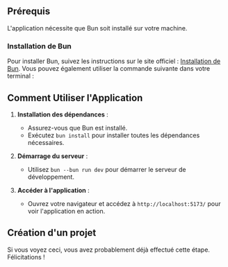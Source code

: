 ## Prérequis

L'application nécessite que Bun soit installé sur votre machine.

### Installation de Bun

Pour installer Bun, suivez les instructions sur le site officiel : [Installation de Bun](https://bun.sh/docs/installation). Vous pouvez également utiliser la commande suivante dans votre terminal :

## Comment Utiliser l'Application

1. **Installation des dépendances** :
   - Assurez-vous que Bun est installé.
   - Exécutez `bun install` pour installer toutes les dépendances nécessaires.

2. **Démarrage du serveur** :
   - Utilisez `bun --bun run dev` pour démarrer le serveur de développement.

3. **Accéder à l'application** :
   - Ouvrez votre navigateur et accédez à `http://localhost:5173/` pour voir l'application en action.

## Création d'un projet

Si vous voyez ceci, vous avez probablement déjà effectué cette étape. Félicitations !
